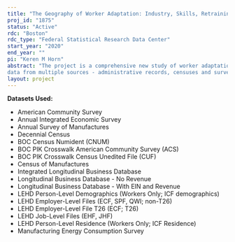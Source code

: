 ```yaml
---
title: "The Geography of Worker Adaptation: Industry, Skills, Retraining, Mobility, and Housing Costs"
proj_id: "1875"
status: "Active"
rdc: "Boston"
rdc_type: "Federal Statistical Research Data Center"
start_year: "2020"
end_year: ""
pi: "Keren M Horn"
abstract: "The project is a comprehensive new study of worker adaptation to changing labor market conditions, following a nationally representative sample of several million workers who have lost jobs due to involuntary layoffs. We will utilize rich confidential U.S. Census Bureau micro
data from multiple sources - administrative records, censuses and surveys - that will enable us to follow the subsequent economic and geographic mobility of these workers over extended time periods. Using these data, we will provide a portrait of worker adaptation to the ongoing significant changes in demand for labor across numerous dimensions, such as worker history including industry and earnings; and worker and household characteristics including age, education, homeownership, and race. Our primary contribution will be a focus on geography, specifically how place shapes outcomes for individual workers. Observing the multidimensional patterns of worker adjustment, including mobility outcomes and transition to joblessness, will be highly relevant for understanding worker adjustment to mass layoffs and changing economic circumstances. We will follow individual displaced workers over time as well as across states, link their decisions to individual and local characteristics, and include a wide set of metropolitan-level characteristicsthat could shape worker outcomes, including housing costs, employment growth by industry, and other measures of labor market conditions. We will further work towards estimating a set of causal models examining worker mobility choices and long run earnings outcomes to increase our understanding of how involuntarily laid-off workers adapt in a variety of settings characterized by location and industry."
layout: project
---
```


**Datasets Used:**

  - American Community Survey 
  - Annual Integrated Economic Survey 
  - Annual Survey of Manufactures 
  - Decennial Census 
  - BOC Census Numident (CNUM) 
  - BOC PIK Crosswalk American Community Survey (ACS) 
  - BOC PIK Crosswalk Census Unedited File (CUF) 
  - Census of Manufactures 
  - Integrated Longitudinal Business Database 
  - Longitudinal Business Database - No Revenue 
  - Longitudinal Business Database - With EIN and Revenue 
  - LEHD Person-Level Demographics (Workers Only; ICF demographics) 
  - LEHD Employer-Level Files (ECF, SPF, QWI; non-T26) 
  - LEHD Employer-Level File T26 (ECF; T26) 
  - LEHD Job-Level Files (EHF, JHF) 
  - LEHD Person-Level Residence (Workers Only; ICF Residence) 
  - Manufacturing Energy Consumption Survey 

